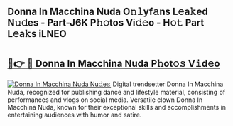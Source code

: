 ## Donna In Macchina Nuda O𝚗𝚕yf𝚊ns L𝚎a𝚔ed N𝚞𝚍es - Part-J6K P𝚑𝚘tos Vi𝚍𝚎o - H𝚘𝚝 Part L𝚎a𝚔s iLNEO

# <h2><a href="http://kfdsy6.oniu.top/?m=Donna+In+Macchina+Nuda">🔗👉 🔴 Donna In Macchina Nuda P𝚑ot𝚘𝚜 V𝚒d𝚎o</a></h2>

[![Donna In Macchina Nuda Nu𝚍e𝚜](https://i.imgur.com/0qMVB7G.gif)](http://kfdsy6.oniu.top/?m=Donna+In+Macchina+Nuda)
Digital trendsetter Donna In Macchina Nuda, recognized for publishing dance and lifestyle material, consisting of performances and vlogs on social media. Versatile clown Donna In Macchina Nuda, known for their exceptional skills and accomplishments in entertaining audiences with humor and satire.  
